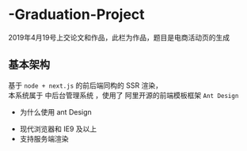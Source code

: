 # -Graduation-Project
2019年4月19号上交论文和作品，此栏为作品，题目是电商活动页的生成

## 基本架构
基于 `node + next.js` 的前后端同构的 SSR 渲染，<br>
本系统属于 中后台管理系统 ，使用了 阿里开源的前端模板框架 `Ant Design ` <br>

-   为什么使用 ant Design
  + 现代浏览器和 IE9 及以上
  + 支持服务端渲染